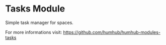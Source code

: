 Tasks Module
==============

Simple task manager for spaces.


For more  informations visit:
<https://github.com/humhub/humhub-modules-tasks>
